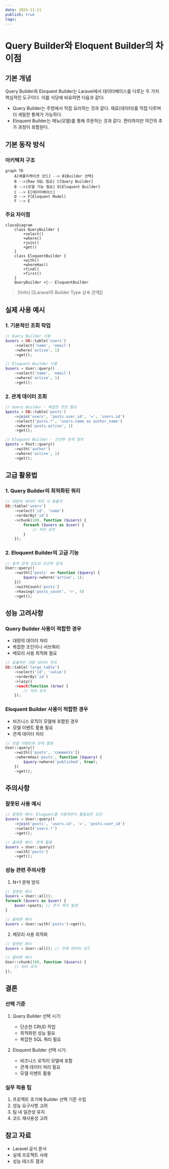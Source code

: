 ```yaml
---
date: 2024-11-11
publish: true
tags:
---
```

# Query Builder와 Eloquent Builder의 차이점

## 기본 개념
Query Builder와 Eloquent Builder는 Laravel에서 데이터베이스를 다루는 두 가지 핵심적인 도구이다. 이를 식당에 비유하면 다음과 같다:

- Query Builder는 주방에서 직접 요리하는 것과 같다. 재료(데이터)를 직접 다루며 더 세밀한 통제가 가능하다.
- Eloquent Builder는 메뉴(모델)를 통해 주문하는 것과 같다. 편리하지만 약간의 추가 과정이 포함된다.

## 기본 동작 방식

### 아키텍처 구조
```mermaid
graph TD
    A[애플리케이션 코드] --> B{Builder 선택}
    B -->|Raw SQL 필요| C[Query Builder]
    B -->|모델 기능 필요| D[Eloquent Builder]
    C --> E[데이터베이스]
    D --> F[Eloquent Model]
    F --> E
```

### 주요 차이점

```mermaid
classDiagram
    class QueryBuilder {
        +select()
        +where()
        +join()
        +get()
    }
    class EloquentBuilder {
        +with()
        +whereHas()
        +find()
        +first()
    }
    QueryBuilder <|-- EloquentBuilder
```
> [!info] 
> [[Laravel의 Builder Type 상속 관계]]
## 실제 사용 예시

### 1. 기본적인 조회 작업

```php
// Query Builder 사용
$users = DB::table('users')
    ->select('name', 'email')
    ->where('active', 1)
    ->get();

// Eloquent Builder 사용
$users = User::query()
    ->select('name', 'email')
    ->where('active', 1)
    ->get();
```

### 2. 관계 데이터 조회

```php
// Query Builder - 복잡한 조인 필요
$posts = DB::table('posts')
    ->join('users', 'posts.user_id', '=', 'users.id')
    ->select('posts.*', 'users.name as author_name')
    ->where('posts.active', 1)
    ->get();

// Eloquent Builder - 간단한 관계 정의
$posts = Post::query()
    ->with('author')
    ->where('active', 1)
    ->get();
```

## 고급 활용법

### 1. Query Builder의 최적화된 쿼리

```php
// 대량의 데이터 처리 시 효율적
DB::table('users')
    ->select('id', 'name')
    ->orderBy('id')
    ->chunk(100, function ($users) {
        foreach ($users as $user) {
            // 처리 로직
        }
    });
```

### 2. Eloquent Builder의 고급 기능

```php
// 동적 관계 로딩과 조건부 집계
User::query()
    ->with(['posts' => function ($query) {
        $query->where('active', 1);
    }])
    ->withCount('posts')
    ->having('posts_count', '>', 5)
    ->get();
```

## 성능 고려사항

### Query Builder 사용이 적합한 경우
- 대량의 데이터 처리
- 복잡한 조인이나 서브쿼리
- 메모리 사용 최적화 필요

```php
// 효율적인 대량 데이터 처리
DB::table('large_table')
    ->select('id', 'value')
    ->orderBy('id')
    ->lazy()
    ->each(function ($row) {
        // 처리 로직
    });
```

### Eloquent Builder 사용이 적합한 경우
- 비즈니스 로직이 모델에 포함된 경우
- 모델 이벤트 활용 필요
- 관계 데이터 처리

```php
// 모델 이벤트와 관계 활용
User::query()
    ->with(['posts', 'comments'])
    ->whereHas('posts', function ($query) {
        $query->where('published', true);
    })
    ->get();
```

## 주의사항

### 잘못된 사용 예시

```php
// 잘못된 예시: Eloquent를 사용하면서 불필요한 조인
$users = User::query()
    ->join('posts', 'users.id', '=', 'posts.user_id')
    ->select('users.*')
    ->get();

// 올바른 예시: 관계 활용
$users = User::query()
    ->with('posts')
    ->get();
```

### 성능 관련 주의사항
1. N+1 문제 방지
```php
// 잘못된 예시
$users = User::all();
foreach ($users as $user) {
    $user->posts; // 추가 쿼리 발생
}

// 올바른 예시
$users = User::with('posts')->get();
```

2. 메모리 사용 최적화
```php
// 잘못된 예시
$users = User::all(); // 전체 데이터 로드

// 올바른 예시
User::chunk(100, function ($users) {
    // 처리 로직
});
```

## 결론

### 선택 기준
1. Query Builder 선택 시기:
   - 단순한 CRUD 작업
   - 최적화된 성능 필요
   - 복잡한 SQL 쿼리 필요

2. Eloquent Builder 선택 시기:
   - 비즈니스 로직이 모델에 포함
   - 관계 데이터 처리 필요
   - 모델 이벤트 활용

### 실무 적용 팁
1. 프로젝트 초기에 Builder 선택 기준 수립
2. 성능 요구사항 고려
3. 팀 내 일관성 유지
4. 코드 재사용성 고려

## 참고 자료
- Laravel 공식 문서
- 실제 프로젝트 사례
- 성능 테스트 결과
